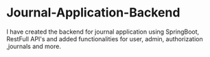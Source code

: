 # Journal-Application-Backend
I have created the backend for journal application using SpringBoot, RestFull API's and added functionalities for user, admin, authorization ,journals and more.
